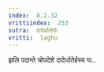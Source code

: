 ```yaml
---
index:  8.2.32
vrittiindex:  253
sutra:  दादेर्धातोर्घः
vritti:  laghu 
---
```


झलि पदान्ते चोपदेशे दादेर्धातेर्हस्य घः..

